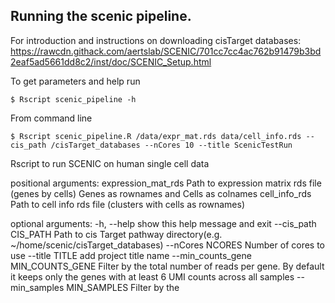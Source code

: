 ## Running the scenic pipeline. 

For introduction and instructions on downloading cisTarget databases:
https://rawcdn.githack.com/aertslab/SCENIC/701cc7cc4ac762b91479b3bd2eaf5ad5661dd8c2/inst/doc/SCENIC_Setup.html

To get parameters and help run

`$ Rscript scenic_pipeline -h`

From command line

`$ Rscript scenic_pipeline.R /data/expr_mat.rds data/cell_info.rds --cis_path /cisTarget_databases --nCores 10 --title ScenicTestRun`

Rscript to run SCENIC on human single cell data

positional arguments:
  expression_mat_rds    Path to expression matrix rds file (genes by cells)
                        Genes as rownames and Cells as colnames
  cell_info_rds         Path to cell info rds file (clusters with cells as
                        rownames)

optional arguments:
  -h, --help            show this help message and exit
  --cis_path CIS_PATH   Path to cis Target pathway directory(e.g.
                        ~/home/scenic/cisTarget_databases)
  --nCores NCORES       Number of cores to use
  --title TITLE         add project title name
  --min_counts_gene MIN_COUNTS_GENE
                        Filter by the total number of reads per gene. By
                        default it keeps only the genes with at least 6 UMI
                        counts across all samples
  --min_samples MIN_SAMPLES
                        Filter by the 